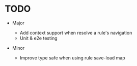 # TODO

- Major
    - Add context support when resolve a rule's navigation
    - Unit & e2e testing

- Minor
    - Improve type safe when using rule save-load map